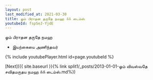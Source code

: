 ```yaml
---
layout: post
last_modified_at: 2021-03-30
title: ஓம் பிராதன தருதே நமஹ ௧௧ டைம்ஸ்
youtubeId: fspSeJ-YjdE
---
```

 
 
 ஓம் பிராதன தருதே நமஹ  
 
 -  இயற்கையை அணிந்தவர் 
 
  
 
  
 
 
 
 
 
 


{% include youtubePlayer.html id=page.youtubeId %}
 
[Next]({{ site.baseurl }}{% link  split1/_posts/2013-01-01-ஓம் விவஸ்வதே சவிதமருதய நமஹ ௧௧ டைம்ஸ்.md%})
 
